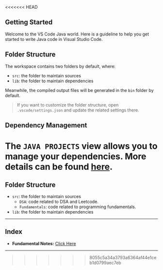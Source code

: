 <<<<<<< HEAD
## Getting Started

Welcome to the VS Code Java world. Here is a guideline to help you get started to write Java code in Visual Studio Code.

## Folder Structure

The workspace contains two folders by default, where:

- `src`: the folder to maintain sources
- `lib`: the folder to maintain dependencies

Meanwhile, the compiled output files will be generated in the `bin` folder by default.

> If you want to customize the folder structure, open `.vscode/settings.json` and update the related settings there.

## Dependency Management

The `JAVA PROJECTS` view allows you to manage your dependencies. More details can be found [here](https://github.com/microsoft/vscode-java-dependency#manage-dependencies).
=======
## Folder Structure

* `src`:  the folder to maintain sources
    * `DSA`: code related to DSA and Leetcode.
    * `Fundamentals`: code related to programming fundamentals.
* `lib`: the folder to maintain dependencies

---

## Index

* **Fundamental Notes:** [Click Here](src/Fundamentals/Notes.md)

---
>>>>>>> 8055c5a34a3793a6364af44e1ceb1d0799aec7eb
